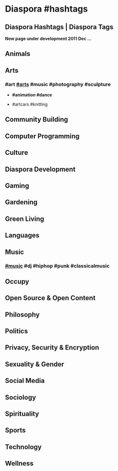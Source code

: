 # Diaspora #hashtags
## Diaspora Hashtags | Diaspora Tags

**New page under development 2011 Dec ...**

## Animals

## Arts

### \#art [\#arts](#) \#music \#photography \#sculpture

- **\#animation \#dance**

- \#artcars \#knitting 

## Community Building

## Computer Programming

## Culture

## Diaspora Development

## Gaming

## Gardening

## Green Living

## Languages

## Music

### [\#music](#) \#dj \#hiphop \#punk \#classicalmusic

## Occupy

## Open Source & Open Content

## Philosophy

## Politics

## Privacy, Security & Encryption

## Sexuality & Gender

## Social Media

## Sociology

## Spirituality

## Sports

## Technology

## Wellness
